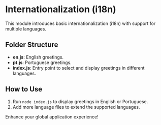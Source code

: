 # Internationalization (i18n)

This module introduces basic internationalization (i18n) with support for multiple languages.

## Folder Structure

- **en.js**: English greetings.
- **pt.js**: Portuguese greetings.
- **index.js**: Entry point to select and display greetings in different languages.

## How to Use

1. Run `node index.js` to display greetings in English or Portuguese.
2. Add more language files to extend the supported languages.

Enhance your global application experience!
